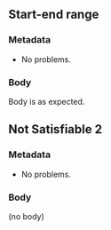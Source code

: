 ## Start-end range

### Metadata

* No problems.

### Body

Body is as expected.

## Not Satisfiable 2

### Metadata

* No problems.

### Body

(no body)
